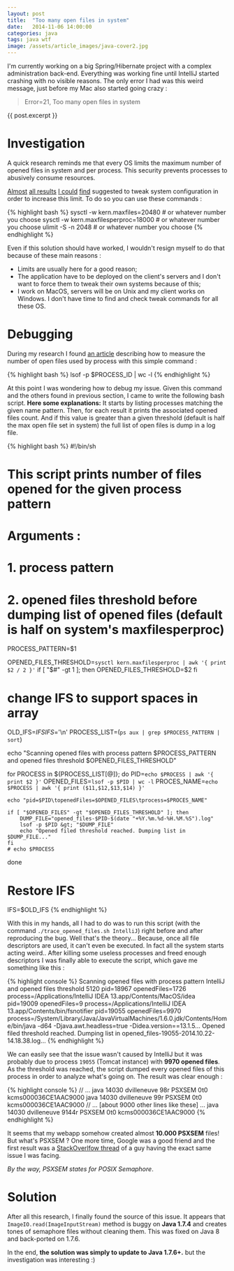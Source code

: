 ```yaml
---
layout: post
title:  "Too many open files in system"
date:   2014-11-06 14:00:00
categories: java
tags: java wtf
image: /assets/article_images/java-cover2.jpg
---
```

I'm currently working on a big Spring/Hibernate project with a complex administration back-end.
Everything was working fine until IntelliJ started crashing with no visible reasons. The only error I had was this weird message, just before my Mac also started going crazy :

> Error=21, Too many open files in system

{{ post.excerpt }}

# Investigation

A quick research reminds me that every OS limits the maximum number of opened files in system and per process. This security prevents processes to abusively consume resources.

[Almost](https://rtcamp.com/tutorials/linux/increase-open-files-limit/) [all results](https://stackoverflow.com/questions/20901518/ubuntu-too-many-open-files) [I could](https://stackoverflow.com/questions/26325851/intellij-too-many-files-open-error) [find](https://superuser.com/questions/433746/is-there-a-fix-for-the-too-many-open-files-in-system-error-on-os-x-10-7-1) suggested to tweak system configuration in order to increase this limit. To do so you can use these commands :

{% highlight bash %}
sysctl -w kern.maxfiles=20480 			# or whatever number you choose
sysctl -w kern.maxfilesperproc=18000 	# or whatever number you choose
ulimit -S -n 2048 						# or whatever number you choose
{% endhighlight %}

Even if this solution should have worked, I wouldn't resign myself to do that because of these main reasons :

* Limits are usually here for a good reason;
* The application have to be deployed on the client's servers and I don't want to force them to tweak their own systems because of this;
* I work on MacOS, servers will be on Unix and my client works on Windows. I don't have time to find and check tweak commands for all these OS.

# Debugging

During my research I found [an article](http://qupera.blogspot.fr/2012/07/solving-too-many-open-files-under-linux.html) describing how to measure the number of open files used by process with this simple command :

{% highlight bash %}
lsof -p $PROCESS_ID | wc -l
{% endhighlight %}

At this point I was wondering how to debug my issue.
Given this command and the others found in previous section, I came to write the following bash script.
**Here some explanations:** It starts by listing processes matching the given name pattern. Then, for each result it prints the associated opened files count. And if this value is greater than a given threshold (default is half the max open file set in system) the full list of open files is dump in a log file.

{% highlight bash %}
#!/bin/sh

# This script prints number of files opened for the given process pattern
# Arguments :
#	1. process pattern
#	2. opened files threshold before dumping list of opened files (default is half on system's maxfilesperproc)

PROCESS_PATTERN=$1

OPENED_FILES_THRESHOLD=`sysctl kern.maxfilesperproc | awk '{ print $2 / 2 }'`
if [ "$#" -gt 1 ]; then
	OPENED_FILES_THRESHOLD=$2
fi

# change IFS to support spaces in array
OLD_IFS=$IFS
IFS=$'\n'
PROCESS_LIST=(`ps aux | grep $PROCESS_PATTERN | sort`)

echo "Scanning opened files with process pattern $PROCESS_PATTERN and opened files threshold $OPENED_FILES_THRESHOLD"

for PROCESS in ${PROCESS_LIST[@]}; do
	PID=`echo $PROCESS | awk '{ print $2 }'`
	OPENED_FILES=`lsof -p $PID | wc -l`
	PROCES_NAME=`echo $PROCESS | awk '{ print ($11,$12,$13,$14) }'`

	echo "pid=$PID\topenedFiles=$OPENED_FILES\tprocess=$PROCES_NAME"

	if [ "$OPENED_FILES" -gt "$OPENED_FILES_THRESHOLD" ]; then
		DUMP_FILE="opened_files-$PID-$(date "+%Y.%m.%d-%H.%M.%S").log"
		lsof -p $PID &gt; "$DUMP_FILE"
		echo "Opened filed threshold reached. Dumping list in $DUMP_FILE..."
	fi
	# echo $PROCESS
done

# Restore IFS
IFS=$OLD_IFS
{% endhighlight %}

With this in my hands, all I had to do was to run this script (with the command `./trace_opened_files.sh IntelliJ`) right before and after reproducing the bug.
Well that's the theory... Because, once all file descriptors are used, it can't even be executed. In fact all the system starts acting weird..
After killing some useless processes and freed enough descriptors I was finally able to execute the script, which gave me something like this :

{% highlight console %}
Scanning opened files with process pattern IntelliJ and opened files threshold 5120
pid=18967	openedFiles=1726	process=/Applications/IntelliJ IDEA 13.app/Contents/MacOS/idea
pid=19009	openedFiles=9    	process=/Applications/IntelliJ IDEA 13.app/Contents/bin/fsnotifier
pid=19055	openedFiles=9970	process=/System/Library/Java/JavaVirtualMachines/1.6.0.jdk/Contents/Home/bin/java -d64 -Djava.awt.headless=true -Didea.version==13.1.5...
Opened filed threshold reached. Dumping list in opened_files-19055-2014.10.22-14.18.38.log...
{% endhighlight %}

We can easily see that the issue wasn't caused by IntelliJ but it was probably due to process `19055` (Tomcat instance) with **9970 opened files**. As the threshold was reached, the script dumped every opened files of this process in order to analyze what's going on. The result was clear enough :

{% highlight console %}
// ...
java    14030 dvilleneuve   98r  PSXSEM     0t0    kcms000036CE1AAC9000
java    14030 dvilleneuve   99r  PSXSEM     0t0    kcms000036CE1AAC9000
// ...  [about 9000 other lines like these] ...
java    14030 dvilleneuve 9144r  PSXSEM     0t0    kcms000036CE1AAC9000
{% endhighlight %}

It seems that my webapp somehow created almost **10.000 PSXSEM** files!
But what's PSXSEM ? One more time, Google was a good friend and the first result was a [StackOverlfow thread](http://stackoverflow.com/a/16677752/815737) of a guy having the exact same issue I was facing.

*By the way, PSXSEM states for POSIX Semaphore*.

# Solution

After all this research, I finally found the source of this issue.
It appears that `ImageIO.read(ImageInputStream)`  method is buggy on **Java 1.7.4** and creates tones of semaphore files without cleaning them. This was fixed on Java 8 and back-ported on 1.7.6.

In the end, **the solution was simply to update to Java 1.7.6+.** but the investigation was interesting :)